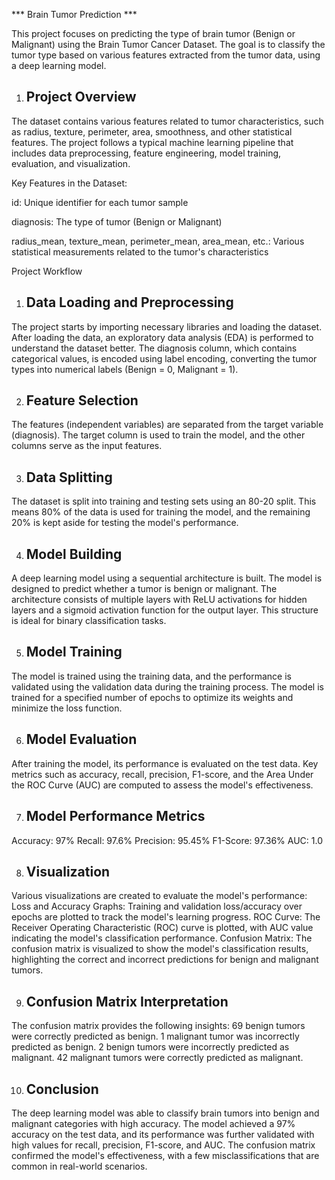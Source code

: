 *** Brain Tumor Prediction ***

This project focuses on predicting the type of brain tumor (Benign or Malignant) using the Brain Tumor Cancer Dataset. The goal is to classify the tumor type based on various features extracted from the tumor data, using a deep learning model.

1) ## Project Overview

The dataset contains various features related to tumor characteristics, such as radius, texture, perimeter, area, smoothness, and other statistical features. The project follows a typical machine learning pipeline that includes data preprocessing, feature engineering, model training, evaluation, and visualization.

Key Features in the Dataset:

id: Unique identifier for each tumor sample

diagnosis: The type of tumor (Benign or Malignant)

radius_mean, texture_mean, perimeter_mean, area_mean, etc.: Various statistical measurements related to the tumor's characteristics

Project Workflow

1. ## Data Loading and Preprocessing

The project starts by importing necessary libraries and loading the dataset. After loading the data, an exploratory data analysis (EDA) is performed to understand the dataset better. The diagnosis column, which contains categorical values, is encoded using label encoding, converting the tumor types into numerical labels (Benign = 0, Malignant = 1).

2. ## Feature Selection

The features (independent variables) are separated from the target variable (diagnosis). The target column is used to train the model, and the other columns serve as the input features.

3. ## Data Splitting

The dataset is split into training and testing sets using an 80-20 split. This means 80% of the data is used for training the model, and the remaining 20% is kept aside for testing the model's performance.

4. ##  Model Building

A deep learning model using a sequential architecture is built. The model is designed to predict whether a tumor is benign or malignant. The architecture consists of multiple layers with ReLU activations for hidden layers and a sigmoid activation function for the output layer. This structure is ideal for binary classification tasks.

5. ##  Model Training

The model is trained using the training data, and the performance is validated using the validation data during the training process. The model is trained for a specified number of epochs to optimize its weights and minimize the loss function.

6. ##  Model Evaluation

After training the model, its performance is evaluated on the test data. Key metrics such as accuracy, recall, precision, F1-score, and the Area Under the ROC Curve (AUC) are computed to assess the model's effectiveness.

7. ##  Model Performance Metrics

Accuracy: 97%
Recall: 97.6%
Precision: 95.45%
F1-Score: 97.36%
AUC: 1.0

8. ##  Visualization

Various visualizations are created to evaluate the model's performance:
Loss and Accuracy Graphs: Training and validation loss/accuracy over epochs are plotted to track the model's learning progress.
ROC Curve: The Receiver Operating Characteristic (ROC) curve is plotted, with AUC value indicating the model's classification performance.
Confusion Matrix: The confusion matrix is visualized to show the model's classification results, highlighting the correct and incorrect predictions for benign and malignant tumors.

9. ##  Confusion Matrix Interpretation

The confusion matrix provides the following insights:
69 benign tumors were correctly predicted as benign.
1 malignant tumor was incorrectly predicted as benign.
2 benign tumors were incorrectly predicted as malignant.
42 malignant tumors were correctly predicted as malignant.

10. ##  Conclusion

The deep learning model was able to classify brain tumors into benign and malignant categories with high accuracy. The model achieved a 97% accuracy on the test data, and its performance was further validated with high values for recall, precision, F1-score, and AUC. The confusion matrix confirmed the model's effectiveness, with a few misclassifications that are common in real-world scenarios.

